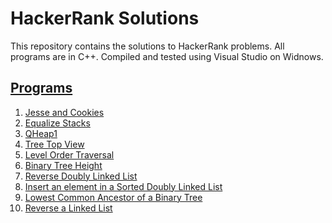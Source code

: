 # HackerRank Solutions
This repository contains the solutions to HackerRank problems.
All programs are in C++. Compiled and tested using Visual Studio on Widnows. 

<h2><u>Programs</u></h2>

1. [Jesse and Cookies](https://github.com/vineethviswan/HackerRankSolutions/blob/c1cc72f599e005981eda4b58bf5279df45028adc/JesseNCookies.cpp)
2. [Equalize Stacks](https://github.com/vineethviswan/HackerRankSolutions/blob/bed87c5ec4b5d4c26c171c606bd907b89b566684/EqualizeStack.cpp)
3. [QHeap1](https://github.com/vineethviswan/HackerRankSolutions/blob/bed87c5ec4b5d4c26c171c606bd907b89b566684/QHeap1.cpp)
4. [Tree Top View](https://github.com/vineethviswan/HackerRankSolutions/blob/bed87c5ec4b5d4c26c171c606bd907b89b566684/TreeTopView.cpp)
5. [Level Order Traversal](https://github.com/vineethviswan/HackerRankSolutions/blob/bed87c5ec4b5d4c26c171c606bd907b89b566684/LevelOrderTraversal.cpp)
6. [Binary Tree Height](https://github.com/vineethviswan/HackerRankSolutions/blob/25c097d17c97e3010ba601b1277c3e7ceb73e262/BinaryTreeHeight.cpp)
7. [Reverse Doubly Linked List](https://github.com/vineethviswan/HackerRankSolutions/blob/25c097d17c97e3010ba601b1277c3e7ceb73e262/DoublyLinkedList-Reversal.cpp)
8. [Insert an element in a Sorted Doubly Linked List](https://github.com/vineethviswan/HackerRankSolutions/blob/25c097d17c97e3010ba601b1277c3e7ceb73e262/DoublyLinkedList-SortedInsert.cpp)
9. [Lowest Common Ancestor of a Binary Tree](https://github.com/vineethviswan/HackerRankSolutions/blob/25c097d17c97e3010ba601b1277c3e7ceb73e262/LowestCommonAncestor.cpp)
10. [Reverse a Linked List](https://github.com/vineethviswan/HackerRankSolutions/blob/25c097d17c97e3010ba601b1277c3e7ceb73e262/ReverseLinkedList.cpp)

